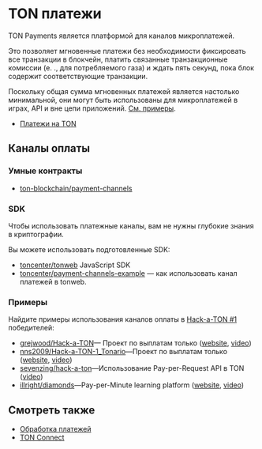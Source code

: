# TON платежи

TON Payments является платформой для каналов микроплатежей.

Это позволяет мгновенные платежи без необходимости фиксировать все транзакции в блокчейн, платить связанные транзакционные комиссии (e. ., для потребляемого газа) и ждать пять секунд, пока блок
содержит соответствующие транзакции.

Поскольку общая сумма мгновенных платежей является настолько минимальной, они могут быть использованы для микроплатежей в играх, API и вне цепи приложений. [См. примеры](/v3/documentation/dapps/defi/ton-payments#examples).

- [Платежи на TON](https://blog.ton.org/ton-payments)

## Каналы оплаты

### Умные контракты

- [ton-blockchain/payment-channels](https://github.com/ton-blockchain/payment-channels)

### SDK

Чтобы использовать платежные каналы, вам не нужны глубокие знания в криптографии.

Вы можете использовать подготовленные SDK:

- [toncenter/tonweb](https://github.com/toncenter/tonweb) JavaScript SDK
- [toncenter/payment-channels-example](https://github.com/toncenter/payment-channels-example) — как использовать канал платежей в tonweb.

### Примеры

Найдите примеры использования каналов оплаты в [Hack-a-TON #1](https://ton.org/hack-a-ton-1) победителей:

- [grejwood/Hack-a-TON](https://github.com/Grejwood/Hack-a-TON)— Проект по выплатам только ([website](https://main.d3puvu1kvbh8ti.amplifyapp.com/), [video](https://www.youtube.com/watch?v=38JpX1vRNTk))
- [nns2009/Hack-a-TON-1_Tonario](https://github.com/ns2009/Hack-a-TON-1_Tonario)—Проект по выплатам только ([website](https://onlygrams.io/), [video](https://www.youtube.com/watch?v=gm5-FPWn1XM))
- [sevenzing/hack-a-ton](https://github.com/sevenzing/hack-a-ton)—Использование Pay-per-Request API в TON ([video](https://www.youtube.com/watch?v=7lAnbyJdpOA\&feature=youtu.be))
- [illright/diamonds](https://github.com/illright/diamonds)—Pay-per-Minute learning platform ([website](https://diamonds-ton.vercel.app/), [video](https://www.youtube.com/watch?v=g9wmdOjAv1s))

## Смотреть также

- [Обработка платежей](/v3/guidelines/dapps/asset-processing/payments-processing)
- [TON Connect](/v3/guidelines/ton-connect/overview)
